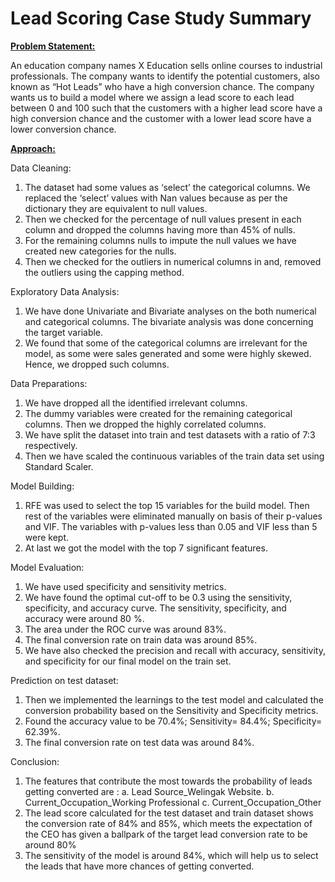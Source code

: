# Lead Scoring Case Study Summary

<u><b>Problem Statement:</b></u>

An education company names X Education sells online courses to 
industrial professionals. The company wants to identify the potential
customers, also known as “Hot Leads” who have a high conversion chance. The 
company wants us to build a model where we assign a lead score to each lead 
between 0 and 100 such that the customers with a higher lead score have a 
high conversion chance and the customer with a lower lead score have a lower 
conversion chance. 

<u><b>Approach:</b></u>

Data Cleaning:

1. The dataset had some values as ‘select’ the categorical columns. We replaced the ‘select’ values with Nan values because as per the dictionary they are equivalent to null values.
2. Then we checked for the percentage of null values present in each column and dropped the columns having more than 45% of nulls.
3. For the remaining columns nulls to impute the null values we have created new categories for the nulls.
4. Then we checked for the outliers in numerical columns in and, removed the outliers using the capping method.

Exploratory Data Analysis:

1. We have done Univariate and Bivariate analyses on the both numerical and categorical columns. The bivariate analysis was done concerning the target variable.
2. We found that some of the categorical columns are irrelevant for the 
model, as some were sales generated and some were highly skewed. 
Hence, we dropped such columns.

Data Preparations:
1. We have dropped all the identified irrelevant columns.
2. The dummy variables were created for the remaining categorical columns. Then we dropped the highly correlated columns.
3. We have split the dataset into train and test datasets with a ratio of 7:3 respectively.
4. Then we have scaled the continuous variables of the train data set using Standard Scaler.

Model Building:

1. RFE was used to select the top 15 variables for the build model. Then rest of the variables were eliminated manually on basis of 
their p-values and VIF. The variables with p-values less than 0.05 and VIF less than 5 were kept. 
2. At last we got the model with the top 7 significant features.

Model Evaluation:
1. We have used specificity and sensitivity metrics.
2. We have found the optimal cut-off to be 0.3 using the sensitivity, specificity, and accuracy curve. The sensitivity, specificity, and accuracy were around 80 %.
3. The area under the ROC curve was around 83%.
4. The final conversion rate on train data was around 85%.
5. We have also checked the precision and recall with accuracy, sensitivity, and specificity for our final model on the train set.

Prediction on test dataset:
1. Then we implemented the learnings to the test model and calculated the conversion probability based on the Sensitivity and Specificity metrics.
2. Found the accuracy value to be 70.4%; Sensitivity= 84.4%; Specificity= 62.39%.
3. The final conversion rate on test data was around 84%.

Conclusion:

1. The features that contribute the most towards the probability of leads getting converted are :
a. Lead Source_Welingak Website.
b. Current_Occupation_Working Professional
c. Current_Occupation_Other
2. The lead score calculated for the test dataset and train dataset shows the conversion rate of 84% and 85%, which meets the expectation of the CEO has given a ballpark of the target lead conversion rate to be around 80%
3. The sensitivity of the model is around 84%, which will help us to select the leads that have more chances of getting converted.
